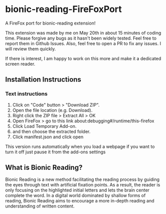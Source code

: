 # bionic-reading-FireFoxPort
A FireFox port for bionic-reading extension!

This extension was made by me on May 20th in about 15 minutes of coding time. Please forgive any bugs as it hasn't been widely tested. Feel free to report them in Github Issues. Also, feel free to open a PR to fix any issues. I will review them quickly.

If there is interest, I am happy to work on this more and make it a dedicated screen reader.

## Installation Instructions
### Text instructions
1. Click on "Code" button > "Download ZIP".
2. Open the file location (e.g. Download).
3. Right click the ZIP file > Extract All > OK
4. Open FireFox > go to this link about:debugging#/runtime/this-firefox
5. Click Load Temporary Add-on.
6. and then choose the extracted folder.
7. Click manifest.json and click open



This version runs automatically when you load a webpage
if you want to turn it off just pause it from the add-ons settings

## What is Bionic Reading?
Bionic Reading is a new method facilitating the reading process by guiding the eyes through text with artificial fixation points.
As a result, the reader is only focusing on the highlighted initial letters and lets the brain center complete the word.
In a digital world dominated by shallow forms of reading, Bionic Reading aims to encourage a more in-depth reading and understanding of written content.

